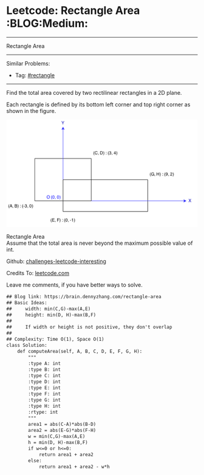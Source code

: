 # Leetcode: Rectangle Area     :BLOG:Medium:


---

Rectangle Area  

---

Similar Problems:  
-   Tag: [#rectangle](https://brain.dennyzhang.com/tag/rectangle)

---

Find the total area covered by two rectilinear rectangles in a 2D plane.  

Each rectangle is defined by its bottom left corner and top right corner as shown in the figure.  

![img](//raw.githubusercontent.com/DennyZhang/images/master/code/rectangle_area.png)  

Rectangle Area  
Assume that the total area is never beyond the maximum possible value of int.  

Github: [challenges-leetcode-interesting](https://github.com/DennyZhang/challenges-leetcode-interesting/tree/master/rectangle-area)  

Credits To: [leetcode.com](https://leetcode.com/problems/rectangle-area/description/)  

Leave me comments, if you have better ways to solve.  

    ## Blog link: https://brain.dennyzhang.com/rectangle-area
    ## Basic Ideas:
    ##     width: min(C,G)-max(A,E)
    ##     height: min(D, H)-max(B,F)
    ##
    ##     If width or height is not positive, they don't overlap
    ##
    ## Complexity: Time O(1), Space O(1)
    class Solution:
        def computeArea(self, A, B, C, D, E, F, G, H):
            """
            :type A: int
            :type B: int
            :type C: int
            :type D: int
            :type E: int
            :type F: int
            :type G: int
            :type H: int
            :rtype: int
            """
            area1 = abs(C-A)*abs(B-D)
            area2 = abs(E-G)*abs(F-H)
            w = min(C,G)-max(A,E)
            h = min(D, H)-max(B,F)
            if w<=0 or h<=0:
                return area1 + area2
            else:
                return area1 + area2 - w*h